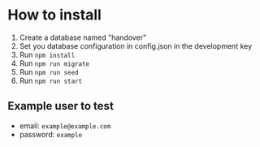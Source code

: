# How to install

1. Create a database named "handover"
2. Set you database configuration in config.json in the development key
3. Run `npm install`
4. Run `npm run migrate`
5. Run `npm run seed`
6. Run `npm run start`

## Example user to test

- email: `example@example.com`
- password: `example`